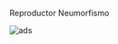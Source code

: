 Reproductor Neumorfismo


![ads](https://user-images.githubusercontent.com/89490354/166123977-c90876f7-1817-463d-b14d-10278840c32c.png)
